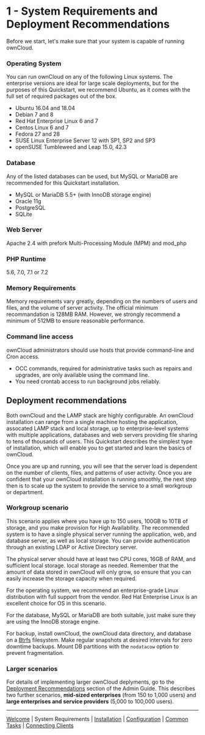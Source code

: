 # 1 - System Requirements and Deployment Recommendations

Before we start, let's make sure that your system is capable of running ownCloud.


### Operating System
You can run ownCloud on any of the following Linux systems. The enterprise versions are ideal for large scale deployments, but for the purposes of this Quickstart, we recommend Ubuntu, as it comes with the full set of required packages out of the box.
- Ubuntu 16.04 and 18.04
- Debian 7 and 8
- Red Hat Enterprise Linux 6 and 7
- Centos Linux 6 and 7
- Fedora 27 and 28
- SUSE Linux Enterprise Server 12 with SP1, SP2 and SP3
- openSUSE Tumbleweed and Leap 15.0, 42.3


### Database
Any of the listed databases can be used, but MySQL or MariaDB are recommended for this Quickstart installation.
- MySQL or MariaDB 5.5+ (with InnoDB storage engine)
- Oracle 11g
- PostgreSQL
- SQLite

### Web Server
Apache 2.4 with prefork Multi-Processing Module (MPM) and mod_php

### PHP Runtime
5.6, 7.0, 7.1 or 7.2

### Memory Requirements
Memory requirements vary greatly, depending on the numbers of users and files, and the volume of server activity. The official minimum recommandation is 128MB RAM. However, we strongly recommend a minimum of 512MB to ensure reasonable performance.

### Command line access
ownCloud administrators should use hosts that provide command-line and Cron access.
- OCC commands, required for administrative tasks such as repairs and upgrades, are only available using the command line.
- You need crontab access to run background jobs reliably. 

## Deployment recommendations
Both ownCloud and the LAMP stack are highly configurable. An ownCloud installation can range from a single machine hosting the application, assocated LAMP stack and local storage, up to enterprise-level systems with multiple applications, databases and web servers providing file sharing to tens of thousands of users. This Quickstart describes the simplest type of installation, which will enable you to get started and learn the basics of ownCloud.

Once you are up and running, you will see that the server load is dependent on the number of clients, files, and patterns of user activity. Once you are confident that your ownCloud installation is running smoothly, the next step then is to scale up the system to provide the service to a small workgroup or department.

### Workgroup scenario
This scenario applies where you have up to 150 users, 100GB to 10TB of storage, and you make provision for High Availability.
The recommended system is to have a single physical server running the application, web, and database server, as well as local storage. You can provide authentication through an existing LDAP or Active Directory server.

The physical server should have at least two CPU cores, 16GB of RAM, and sufficient local storage. local storage as needed. Remember that the amount of data stored in ownCloud will only grow, so ensure that you can easily increase the storage capacity when required.

For the operating system, we recommend an enterprise-grade Linux distribution with full support from the vendor. Red Hat Enterprise Linux is an excellent choice for OS in this scenario.

For the database, MySQL or MariaDB are both suitable, just make sure they are using the InnoDB storage engine.

For backup, install ownCloud, the ownCloud data directory, and database on a [Btrfs](https://en.wikipedia.org/wiki/Btrfs) filesystem. Make regular snapshots at desired intervals for zero downtime backups. Mount DB partitions with the `nodatacow` option to prevent fragmentation.

### Larger scenarios
For details of implementing larger ownCloud deplyments, go to the [Deployment Recommendations](https://doc.owncloud.org/server/10.0/admin_manual/installation/deployment_recommendations.html) section of the Admin Guide. This describes two further scenarios, **mid-sized enterprises** (from 150 to 1,000 users) and **large enterprises and service providers** (5,000 to 100,000 users).








----
[Welcome](index.html) | System Requirements | [Installation](owncloud_qs_s2.html) | [Configuration](owncloud_qs_s3.html) | [Common Tasks](owncloud_qs_s4.html) | [Connecting Clients](owncloud_qs_s5.html)
